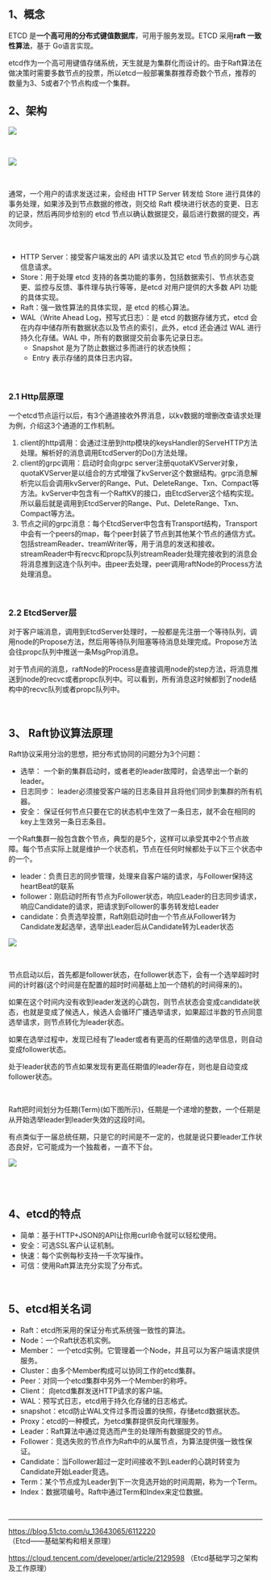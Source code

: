 ## 1、概念

ETCD 是**一个高可用的分布式键值数据库**，可用于服务发现。ETCD 采用**raft 一致性算法**，基于 Go语言实现。

etcd作为一个高可用键值存储系统，天生就是为集群化而设计的。由于Raft算法在做决策时需要多数节点的投票，所以etcd一般部署集群推荐奇数个节点，推荐的数量为3、5或者7个节点构成一个集群。

## 2、架构

![](https://s2.51cto.com/images/blog/202302/09100319_63e454672750c20837.png?x-oss-process=image/watermark,size_16,text_QDUxQ1RP5Y2a5a6i,color_FFFFFF,t_30,g_se,x_10,y_10,shadow_20,type_ZmFuZ3poZW5naGVpdGk=/format,webp/resize,m_fixed,w_1184)

<br/>

![](https://s2.51cto.com/images/blog/202302/09100319_63e454675aa0f35216.jpg?x-oss-process=image/watermark,size_16,text_QDUxQ1RP5Y2a5a6i,color_FFFFFF,t_30,g_se,x_10,y_10,shadow_20,type_ZmFuZ3poZW5naGVpdGk=/format,webp/resize,m_fixed,w_1184)

<br/>

通常，一个用户的请求发送过来，会经由 HTTP Server 转发给 Store 进行具体的事务处理，如果涉及到节点数据的修改，则交给 Raft 模块进行状态的变更、日志的记录，然后再同步给别的 etcd 节点以确认数据提交，最后进行数据的提交，再次同步。

<br/>

- HTTP Server：接受客户端发出的 API 请求以及其它 etcd 节点的同步与心跳信息请求。
- Store：用于处理 etcd 支持的各类功能的事务，包括数据索引、节点状态变更、监控与反馈、事件理与执行等等，是etcd 对用户提供的大多数 API 功能的具体实现。
- Raft：强一致性算法的具体实现，是 etcd 的核心算法。
- WAL（Write Ahead Log，预写式日志）：是 etcd 的数据存储方式，etcd 会在内存中储存所有数据状态以及节点的索引，此外，etcd 还会通过 WAL 进行持久化存储。WAL 中，所有的数据提交前会事先记录日志。
  - Snapshot 是为了防止数据过多而进行的状态快照；
  - Entry 表示存储的具体日志内容。

<br/>

### 2.1 Http层原理

一个etcd节点运行以后，有3个通道接收外界消息，以kv数据的增删改查请求处理为例，介绍这3个通道的工作机制。

1. client的http调用：会通过注册到http模块的keysHandler的ServeHTTP方法处理。解析好的消息调用EtcdServer的Do()方法处理。
2. client的grpc调用：启动时会向grpc server注册quotaKVServer对象，quotaKVServer是以组合的方式增强了kvServer这个数据结构。grpc消息解析完以后会调用kvServer的Range、Put、DeleteRange、Txn、Compact等方法。kvServer中包含有一个RaftKV的接口，由EtcdServer这个结构实现。所以最后就是调用到EtcdServer的Range、Put、DeleteRange、Txn、Compact等方法。
3. 节点之间的grpc消息：每个EtcdServer中包含有Transport结构，Transport中会有一个peers的map，每个peer封装了节点到其他某个节点的通信方式。包括streamReader、treamWriter等，用于消息的发送和接收。streamReader中有recvc和propc队列streamReader处理完接收到的消息会将消息推到这连个队列中。由peer去处理，peer调用raftNode的Process方法处理消息。

<br/>

### 2.2 EtcdServer层

对于客户端消息，调用到EtcdServer处理时，一般都是先注册一个等待队列，调用node的Propose方法，然后用等待队列阻塞等待消息处理完成。Propose方法会往propc队列中推送一条MsgProp消息。

对于节点间的消息，raftNode的Process是直接调用node的step方法，将消息推送到node的recvc或者propc队列中。可以看到，所有消息这时候都到了node结构中的recvc队列或者propc队列中。

<br/>

## 3、 Raft协议算法原理

Raft协议采用分治的思想，把分布式协同的问题分为3个问题：

- 选举： 一个新的集群启动时，或者老的leader故障时，会选举出一个新的leader。
- 日志同步： leader必须接受客户端的日志条目并且将他们同步到集群的所有机器。
- 安全： 保证任何节点只要在它的状态机中生效了一条日志，就不会在相同的key上生效另一条日志条目。

一个Raft集群一般包含数个节点，典型的是5个，这样可以承受其中2个节点故障。每个节点实际上就是维护一个状态机，节点在任何时候都处于以下三个状态中的一个。

- leader：负责日志的同步管理，处理来自客户端的请求，与Follower保持这heartBeat的联系
- follower：刚启动时所有节点为Follower状态，响应Leader的日志同步请求，响应Candidate的请求，把请求到Follower的事务转发给Leader
- candidate：负责选举投票，Raft刚启动时由一个节点从Follower转为Candidate发起选举，选举出Leader后从Candidate转为Leader状态

![](https://s2.51cto.com/images/blog/202302/09100319_63e454679e01a62716.jpg?x-oss-process=image/watermark,size_16,text_QDUxQ1RP5Y2a5a6i,color_FFFFFF,t_30,g_se,x_10,y_10,shadow_20,type_ZmFuZ3poZW5naGVpdGk=/format,webp/resize,m_fixed,w_1184)

<br/>

节点启动以后，首先都是follower状态，在follower状态下，会有一个选举超时时间的计时器(这个时间是在配置的超时时间基础上加一个随机的时间得来的)。

如果在这个时间内没有收到leader发送的心跳包，则节点状态会变成candidate状态，也就是变成了候选人，候选人会循环广播选举请求，如果超过半数的节点同意选举请求，则节点转化为leader状态。

如果在选举过程中，发现已经有了leader或者有更高的任期值的选举信息，则自动变成follower状态。

处于leader状态的节点如果发现有更高任期值的leader存在，则也是自动变成follower状态。

<br/>

Raft把时间划分为任期(Term)(如下图所示)，任期是一个递增的整数，一个任期是从开始选举leader到leader失效的这段时间。

有点类似于一届总统任期，只是它的时间是不一定的，也就是说只要leader工作状态良好，它可能成为一个独裁者，一直不下台。

![](https://s2.51cto.com/images/blog/202302/09100319_63e45467c510c19031.jpg?x-oss-process=image/watermark,size_16,text_QDUxQ1RP5Y2a5a6i,color_FFFFFF,t_30,g_se,x_10,y_10,shadow_20,type_ZmFuZ3poZW5naGVpdGk=/format,webp/resize,m_fixed,w_1184)

<br/>

<br/>

## 4、etcd的特点

- 简单：基于HTTP+JSON的API让你用curl命令就可以轻松使用。
- 安全：可选SSL客户认证机制。
- 快速：每个实例每秒支持一千次写操作。
- 可信：使用Raft算法充分实现了分布式。

<br/>

## 5、etcd相关名词

- Raft：etcd所采用的保证分布式系统强一致性的算法。
- Node：一个Raft状态机实例。
- Member： 一个etcd实例。它管理着一个Node，并且可以为客户端请求提供服务。
- Cluster：由多个Member构成可以协同工作的etcd集群。
- Peer：对同一个etcd集群中另外一个Member的称呼。
- Client： 向etcd集群发送HTTP请求的客户端。
- WAL：预写式日志，etcd用于持久化存储的日志格式。
- snapshot：etcd防止WAL文件过多而设置的快照，存储etcd数据状态。
- Proxy：etcd的一种模式，为etcd集群提供反向代理服务。
- Leader：Raft算法中通过竞选而产生的处理所有数据提交的节点。
- Follower：竞选失败的节点作为Raft中的从属节点，为算法提供强一致性保证。
- Candidate：当Follower超过一定时间接收不到Leader的心跳时转变为Candidate开始Leader竞选。
- Term：某个节点成为Leader到下一次竞选开始的时间周期，称为一个Term。
- Index：数据项编号。Raft中通过Term和Index来定位数据。

<br/>

---

https://blog.51cto.com/u_13643065/6112220   （Etcd——基础架构和相关原理）

https://cloud.tencent.com/developer/article/2129598  （Etcd基础学习之架构及工作原理）
